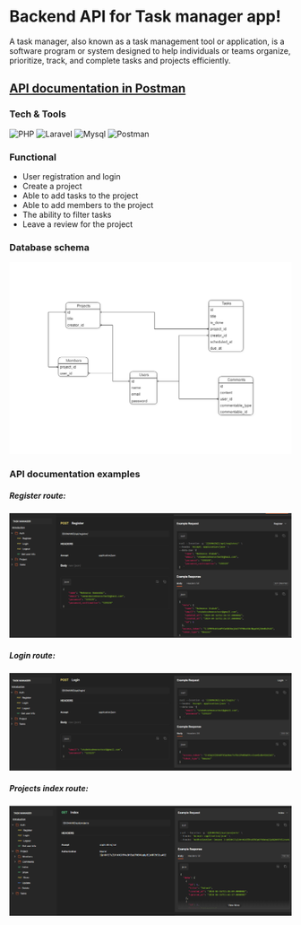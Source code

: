 # Backend API for Task manager app!
A task manager, also known as a task management tool or application, is a software program or system designed 
to help individuals or teams organize, prioritize, track, and complete tasks and projects efficiently.

## [API documentation in Postman](https://documenter.getpostman.com/view/22425394/2sA3BkbsgP#ee41b73c-9eb6-4b6b-a419-92e05074ab84) 

### Tech & Tools
<img alt="PHP" src="https://img.shields.io/badge/PHP-777BB4?style=for-the-badge&logo=php&logoColor=white"/> <img alt="Laravel" src="https://img.shields.io/badge/Laravel-FF2D20?style=for-the-badge&logo=laravel&logoColor=white"/> <img alt="Mysql" src="https://img.shields.io/badge/MySQL-005C84?style=for-the-badge&logo=mysql&logoColor=white"/> <img alt="Postman" src="https://img.shields.io/badge/Postman-FF6C37?style=for-the-badge&logo=Postman&logoColor=white"/> 


### Functional

- User registration and login
- Create a project
- Able to add tasks to the project
- Able to add members to the project 
- The ability to filter tasks
- Leave a review for the project 


### Database schema
<img src="images/task manager db.png">

### API documentation examples
##### Register route:
<img src="images/example1.png"> 

##### Login route:
<img src="images/example2.png"> 

##### Projects index route:
<img src="images/example3.png"> 

